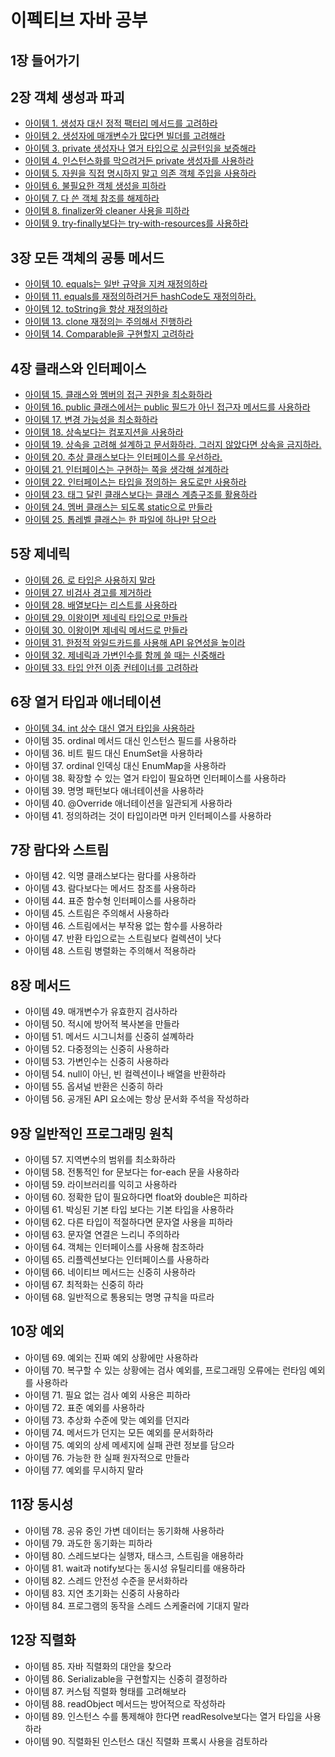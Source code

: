 # 이펙티브 자바 공부

## 1장 들어가기

## 2장 객체 생성과 파괴
- [아이템 1. 생성자 대신 정적 팩터리 메서드를 고려하라](markdown/item1.md)
- [아이템 2. 생성자에 매개변수가 많다면 빌더를 고려해라](markdown/item2.md)
- [아이템 3. private 생성자나 열거 타입으로 싱글턴임을 보증해라](markdown/item3.md)
- [아이템 4. 인스턴스화를 막으려거든 private 생성자를 사용하라](markdown/item4.md)
- [아이템 5. 자원을 직접 명시하지 말고 의존 객체 주입을 사용하라](markdown/item5.md)
- [아이템 6. 불필요한 객체 생성을 피하라](markdown/item6.md)
- [아이템 7. 다 쓴 객체 참조를 해제하라](markdown/item7.md)
- [아이템 8. finalizer와 cleaner 사용을 피하라](markdown/item8.md)
- [아이템 9. try-finally보다는 try-with-resources를 사용하라](markdown/item9.md)

## 3장 모든 객체의 공통 메서드
- [아이템 10. equals는 일반 규약을 지켜 재정의하라](markdown/item10.md)
- [아이템 11. equals를 재정의하려거든 hashCode도 재정의하라.]((markdown/item11.md))
- [아이템 12. toString을 항상 재정의하라](markdown/item12.md)
- [아이템 13. clone 재정의는 주의해서 진행하라](markdown/item13.md)
- [아이템 14. Comparable을 구현할지 고려하라](markdown/item14.md)

## 4장 클래스와 인터페이스
- [아이템 15. 클래스와 멤버의 접근 권한을 최소화하라](markdown/item15.md)
- [아이템 16. public 클래스에서는 public 필드가 아닌 접근자 메서드를 사용하라](markdown/item16.md)
- [아이템 17. 변경 가능성을 최소화하라](markdown/item17.md)
- [아이템 18. 상속보다는 컴포지션을 사용하라](markdown/item18.md)
- [아이템 19. 상속을 고려해 설계하고 문서화하라. 그러지 않았다면 상속을 금지하라.](markdown/item19.md)
- [아이템 20. 추상 클래스보다는 인터페이스를 우선하라.](markdown/item20.md)
- [아이템 21. 인터페이스는 구현하는 쪽을 생각해 설계하라](markdown/item21.md)
- [아이템 22. 인터페이스는 타입을 정의하는 용도로만 사용하라](markdown/item22.md)
- [아이템 23. 태그 달린 클래스보다는 클래스 계층구조를 활용하라](markdown/item23.md)
- [아이템 24. 멤버 클래스는 되도록 static으로 만들라](markdown/item24.md)
- [아이템 25. 톱레벨 클래스는 한 파일에 하나만 담으라](markdown/item25.md)

## 5장 제네릭
- [아이템 26. 로 타입은 사용하지 말라](markdown/item26.md)
- [아이템 27. 비검사 경고를 제거하라](markdown/item27.md)
- [아이템 28. 배열보다는 리스트를 사용하라](markdown/item27.md)
- [아이템 29. 이왕이면 제네릭 타입으로 만들라](markdown/item29.md)
- [아이템 30. 이왕이면 제네릭 메서드로 만들라](markdown/item30.md)
- [아이템 31. 한정적 와일드카드를 사용해 API 유연성을 높이라](markdown/item31.md)
- [아이템 32. 제네릭과 가변인수를 함께 쓸 때는 신중해라](markdown/item32.md)
- [아이템 33. 타입 안전 이종 컨테이너를 고려하라](markdown/item33.md)

## 6장 열거 타입과 애너테이션
- [아이템 34. int 상수 대신 열거 타입을 사용하라](markdown/item34.md)
- 아이템 35. ordinal 메서드 대신 인스턴스 필드를 사용하라
- 아이템 36. 비트 필드 대신 EnumSet을 사용하라
- 아이템 37. ordinal 인덱싱 대신 EnumMap을 사용하라
- 아이템 38. 확장할 수 있는 열거 타입이 필요하면 인터페이스를 사용하라
- 아이템 39. 명명 패턴보다 애너테이션을 사용하라
- 아이템 40. @Override 애너테이션을 일관되게 사용하라
- 아이템 41. 정의하려는 것이 타입이라면 마커 인터페이스를 사용하라

## 7장 람다와 스트림
- 아이템 42. 익명 클래스보다는 람다를 사용하라
- 아이템 43. 람다보다는 메서드 참조를 사용하라
- 아이템 44. 표준 함수형 인터페이스를 사용하라
- 아이템 45. 스트림은 주의해서 사용하라
- 아이템 46. 스트림에서는 부작용 없는 함수를 사용하라
- 아이템 47. 반환 타입으로는 스트림보다 컬렉션이 낫다
- 아이템 48. 스트림 병렬화는 주의해서 적용하라

## 8장 메서드
- 아이템 49. 매개변수가 유효한지 검사하라
- 아이템 50. 적시에 방어적 복사본을 만들라
- 아이템 51. 메서드 시그니처를 신중히 설꼐하라
- 아이템 52. 다중정의는 신중히 사용하라
- 아이템 53. 가변인수는 신중히 사용하라
- 아이템 54. null이 아닌, 빈 컬렉션이나 배열을 반환하라
- 아이템 55. 옵셔널 반환은 신중히 하라
- 아이템 56. 공개된 API 요소에는 항상 문서화 주석을 작성하라

## 9장 일반적인 프로그래밍 원칙
- 아이템 57. 지역변수의 범위를 최소화하라
- 아이템 58. 전통적인 for 문보다는 for-each 문을 사용하라
- 아이템 59. 라이브러리를 익히고 사용하라
- 아이템 60. 정확한 답이 필요하다면 float와 double은 피하라
- 아이템 61. 박싱된 기본 타입 보다는 기본 타입을 사용하라
- 아이템 62. 다른 타입이 적절하다면 문자열 사용을 피하라
- 아이템 63. 문자열 연결은 느리니 주의하라
- 아이템 64. 객체는 인터페이스를 사용해 참조하라
- 아이템 65. 리플렉션보다는 인터페이스를 사용하라
- 아이템 66. 네이티브 메서드는 신중히 사용하라
- 아이템 67. 최적화는 신중히 하라
- 아이템 68. 일반적으로 통용되는 명명 규칙을 따르라

## 10장 예외
- 아이템 69. 예외는 진짜 예외 상황에만 사용하라
- 아이템 70. 복구할 수 있는 상황에는 검사 예외를, 프로그래밍 오류에는 런타임 예외를 사용하라
- 아이템 71. 필요 없는 검사 예외 사용은 피하라
- 아이템 72. 표준 예외를 사용하라
- 아이템 73. 추상화 수준에 맞는 예외를 던지라
- 아이템 74. 메서드가 던지는 모든 예외를 문서화하라
- 아이템 75. 예외의 상세 메세지에 실패 관련 정보를 담으라
- 아이템 76. 가능한 한 실패 원자적으로 만들라
- 아이템 77. 예외를 무시하지 말라

## 11장 동시성
- 아이템 78. 공유 중인 가변 데이터는 동기화해 사용하라
- 아이템 79. 과도한 동기화는 피하라
- 아이템 80. 스레드보다는 실행자, 태스크, 스트림을 애용하라
- 아이템 81. wait과 notify보다는 동시성 유틸리티를 애용하라
- 아이템 82. 스레드 안전성 수준을 문서화하라
- 아이템 83. 지연 초기화는 신중히 사용하라
- 아이템 84. 프로그램의 동작을 스레드 스케줄러에 기대지 말라

## 12장 직렬화
- 아이템 85. 자바 직렬화의 대안을 찾으라
- 아이템 86. Serializable을 구현할지는 신중히 결정하라
- 아이템 87. 커스텀 직렬화 형태를 고려해보라
- 아이템 88. readObject 메서드는 방어적으로 작성하라
- 아이템 89. 인스턴스 수를 통제해야 한다면 readResolve보다는 열거 타입을 사용하라
- 아이템 90. 직렬화된 인스턴스 대신 직렬화 프록시 사용을 검토하라
